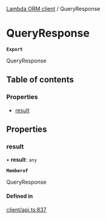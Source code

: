 [Lambda ORM client](../README.md) / QueryResponse

# QueryResponse

**`Export`**

QueryResponse

## Table of contents

### Properties

- [result](QueryResponse.md#result)

## Properties

### result

• **result**: `any`

**`Memberof`**

QueryResponse

#### Defined in

[client/api.ts:837](https://github.com/FlavioLionelRita/lambdaorm-client-node/blob/521cb11/src/lib/client/api.ts#L837)
